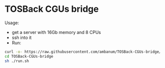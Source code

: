# TOSBack CGUs bridge

Usage:
* get a server with 16Gb memory and 8 CPUs
* ssh into it
* Run:
```sh
curl -o- https://raw.githubusercontent.com/ambanum/TOSBack-CGUs-bridge/master/prepare.sh | bash
cd TOSBack-CGUs-bridge
sh ./run.sh
```